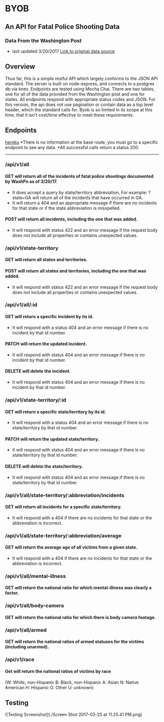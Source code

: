 # BYOB

## An API for Fatal Police Shooting Data

### Data From the Washington Post
* last updated 3/20/2017
[Link to original data source](https://github.com/washingtonpost/data-police-shootings)


## Overview
Thus far, this is a simple restful API which largely conforms to the JSON API standard. The server is built on node-express, and connects to a postgres db via knex. Endpoints are tested using Mocha Chai.  There are two tables, one for all of the data provided from the Washington post and one for states.  All endpoints respond with appropriate status codes and JSON.  For this version, the api does not use pagination or contain data as a top level header, which the standard calls for.  Byob is so limited in its scope at this time, that it isn't cost/time effective to meet these requirements.

## Endpoints
[heroku](https://fatal-police-shootings.herokuapp.com/)
*There is no information at the base route, you must go to a specific endpoint to see any data.
*All successful calls return a status 200.

*****

### /api/v1/all

#### GET will return all of the incidents of fatal police shootings documented by WashPo as of 3/20/17.
* It does accept a query by state/territory abbreviation, For example: ?state=GA will return all of the incidents that have occurred in GA.
* It will return a 404 and an appropriate message if there are no incidents for that state or if the state abbreviation is misspelled.


#### POST will return all incidents, including the one that was added.

* It will respond with status 422 and an error message if the request body does not include all properties or contains unexpected values.

### /api/v1/state-territory

#### GET will return all states and territories.

#### POST will return all states and territories, including the one that was added.

* It will respond with status 422 and an error message if the request body does not include all properties or contains unexpected values.

### /api/v1/all/:id

#### GET will return a specific incident by its id.

* It will respond with a status 404 and an error message if there is no incident by that id number.

#### PATCH will return the updated incident.

* It will respond with status 404 and an error message if there is no incident by that id number.

#### DELETE will delete the incident.

* It will respond with status 404 and an error message if there is no incident by that id number.

### /api/v1/state-territory/:id

#### GET will return a specific state/territory by its id.

* It will respond with a status 404 and an error message if there is no state/territory by that id number.

#### PATCH will return the updated state/territory.

* It will respond with status 404 and an error message if there is no state/territory by that id number.

#### DELETE will delete the state/territory.

* It will respond with status 404 and an error message if there is no state/territory by that id number.

### /api/v1/all/state-territory/:abbreviation/incidents

#### GET will return all incidents for a specific state/territory.

* It will respond with a 404 if there are no incidents for that state or the abbreviation is incorrect.  

### /api/v1/all/state-territory/:abbreviation/average

#### GET will return the average age of all victims from a given state.

* It will respond with a 404 if there are no incidents for that state or the abbreviation is incorrect.  

### /api/v1/all/mental-illness

#### GET will return the national ratio for which mental-illness was clearly a factor.

### /api/v1/all/body-camera

#### GET will return the national ratio for which there is body camera footage.

### /api/v1/all/armed

#### GET will return the national ratios of armed statuses for the victims (including unarmed).

### /api/v1/race

#### Get will return the national ratios of victims by race
(W: White, non-Hispanic
B: Black, non-Hispanic
A: Asian
N: Native American
H: Hispanic
O: Other
U: unknown)


## Testing

![Testing Screenshot](./Screen Shot 2017-03-25 at 11.25.41 PM.png)
